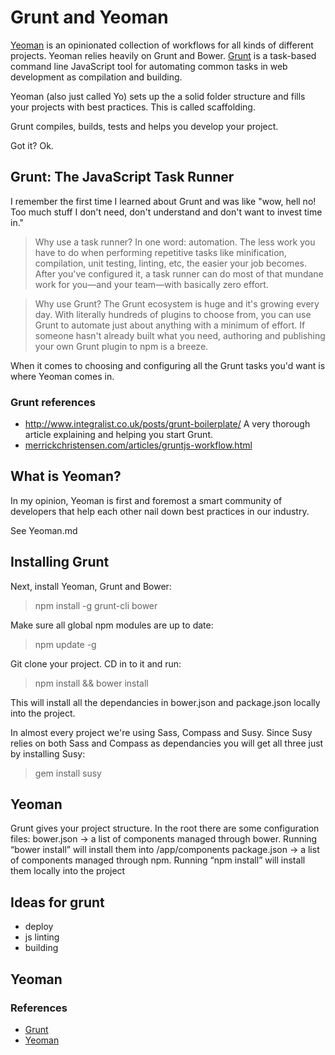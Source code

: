 # Grunt and Yeoman

[Yeoman](http://yeoman.io/) is an opinionated collection of workflows for all kinds of different projects. Yeoman relies heavily on Grunt and Bower.
[Grunt](http://gruntjs.com/) is a task-based command line JavaScript tool for automating common tasks in web development as compilation and building.

Yeoman (also just called Yo) sets up the a solid folder structure and fills your projects with best practices. This is called scaffolding.

Grunt compiles, builds, tests and helps you develop your project.

Got it? Ok.

## Grunt: The JavaScript Task Runner

I remember the first time I learned about Grunt and was like "wow, hell no! Too much stuff I don't need, don't understand and don't want to invest time in."

> Why use a task runner?
In one word: automation. The less work you have to do when performing repetitive tasks like minification, compilation, unit testing, linting, etc, the easier your job becomes. After you've configured it, a task runner can do most of that mundane work for you—and your team—with basically zero effort.

> Why use Grunt?
The Grunt ecosystem is huge and it's growing every day. With literally hundreds of plugins to choose from, you can use Grunt to automate just about anything with a minimum of effort. If someone hasn't already built what you need, authoring and publishing your own Grunt plugin to npm is a breeze.

When it comes to choosing and configuring all the Grunt tasks you'd want is where Yeoman comes in.

### Grunt references

- http://www.integralist.co.uk/posts/grunt-boilerplate/
A very thorough article explaining and helping you start Grunt.
- [merrickchristensen.com/articles/gruntjs-workflow.html](http://merrickchristensen.com/articles/gruntjs-workflow.html)


## What is Yeoman?

In my opinion, Yeoman is first and foremost a smart community of developers that help each other nail down best practices in our industry.

See Yeoman.md

## Installing Grunt

Next, install Yeoman, Grunt and Bower:
> npm install -g  grunt-cli bower

Make sure all global npm modules are up to date:
> npm update -g

Git clone your project. CD in to it and run:
> npm install && bower install

This will install all the dependancies in bower.json and package.json locally into the project.

In almost every project we're using Sass, Compass and Susy. Since Susy relies on both Sass and Compass as dependancies you will get all three just by installing Susy:
> gem install susy

## Yeoman

Grunt gives your project structure. In the root there are some configuration files:
bower.json -> a list of components managed through bower. Running “bower install” will install them into /app/components
package.json -> a list of components managed through npm. Running “npm install” will install them locally into the project

## Ideas for grunt

- deploy
- js linting
- building

## Yeoman


### References


- [Grunt](http://gruntjs.com/)
- [Yeoman](http://yeoman.io/)
